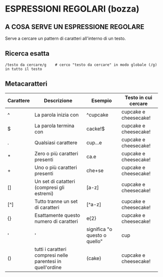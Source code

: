 ESPRESSIONI REGOLARI (bozza)
====

## A COSA SERVE UN ESPRESSIONE REGOLARE

Serve a cercare un pattern di caratteri all'interno di un testo.


## Ricerca esatta

```regex
/testo da cercare/g    # cerco "testo da cercare" in modo globale (/g) in tutto il testo
```

## Metacaratteri

| Carattere | Descrizione | Esempio | Testo in cui cercare |
| --| --| --| --| 
| ^ | La parola inizia con | ^cupcake | cupcake e cheesecake! |
| $ | La parola termina con | cacke!$ | cupcake e cheesecake! |
| . | Qualsiasi carattere | cup...e | cupcake e cheesecake! |
| * | Zero o più caratteri presenti | ca.e | cupcake e cheesecake! | 
| + | Uno o più caratteri presenti | che+se | cupcake e cheesecake! | 
| [] | Un set di catatteri (compresi gli estremi) | [a-z] | cupcake e cheesecake! | 
| [^] | Tutto tranne un set di caratteri | [^a-z] | cupcake e cheesecake! | 
| {} | Esattamente questo numero di caratteri | e{2} | cupcake e cheesecake! | 
| '|' | significa "o questo o quello" | cup|cheese | cupcake e cheesecake! | 
| () | tutti i caratteri compresi nelle parentesi in quell'ordine | (cake) | cupcake e cheesecake! | 


